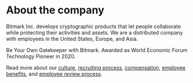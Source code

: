 # About the company
Bitmark Inc. develops cryptographic products that let people collaborate while protecting their activities and assets. We are a distributed company with employees in the United States, Europe, and Asia.

Be Your Own Gatekeeper with Bitmark. Awarded as World Economic Forum Technology Pioneer in 2020.

Read more about our [culture](https://hackmd.io/@bitmarkinc/rJ58-qmbY), [recruiting process](https://hackmd.io/@bitmarkinc/Sk0v-9mZF), [compensation](https://hackmd.io/@bitmarkinc/Sy8VELsYF), [employee benefits](https://hackmd.io/@bitmarkinc/ryWUW97ZF), and [employee review process](https://hackmd.io/@bitmarkinc/B1B0bqQWY).
